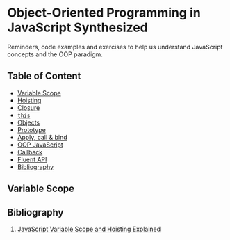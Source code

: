# Object-Oriented Programming in JavaScript Synthesized

Reminders, code examples and exercises to help us understand JavaScript concepts and the OOP paradigm.

## Table of Content

- [Variable Scope](#variable-scope)
- [Hoisting]()
- [Closure]()
- [`this`]()
- [Objects]()
- [Prototype]()
- [Apply, call & bind]()
- [OOP JavaScript]()
- [Callback]()
- [Fluent API]()
- [Bibliography](#bibliography)

## Variable Scope

## Bibliography

1. [JavaScript Variable Scope and Hoisting Explained](http://javascriptissexy.com/javascript-variable-scope-and-hoisting-explained/)
